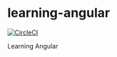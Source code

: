 # learning-angular

[![CircleCI](https://circleci.com/gh/luotaoyeah/learning-angular.svg?style=shield&circle-token=de9803020d851f34aaa9fb99d0c6d10f9857883a)](https://circleci.com/gh/luotaoyeah/learning-angular)

Learning Angular
